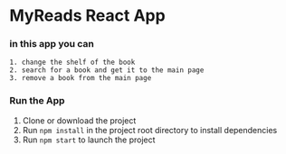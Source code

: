 # MyReads React App 

### in this app you can 
```
1. change the shelf of the book 
2. search for a book and get it to the main page 
3. remove a book from the main page
```
### Run the App
1. Clone or download the project
2. Run ```npm install``` in the project root directory to install dependencies
3. Run ```npm start``` to launch the project
